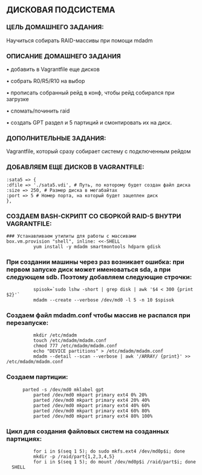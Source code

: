 ## ДИСКОВАЯ ПОДСИСТЕМА 

###             ЦЕЛЬ ДОМАШНЕГО ЗАДАНИЯ:
Научиться собирать RAID-массивы при помощи mdadm 

### ОПИСАНИЕ ДОМАШНЕГО ЗАДАНИЯ
• добавить в Vagrantfile еще дисков

• собрать R0/R5/R10 на выбор

• прописать собранный рейд в конф, чтобы рейд собирался при загрузке

• сломать/починить raid 

• создать GPT раздел и 5 партиций и смонтировать их на диск.

### ДОПОЛНИТЕЛЬНЫЕ ЗАДАНИЯ:
Vagrantfile, который сразу собирает систему с подключенным рейдом

### ДОБАВЛЯЕМ ЕЩЕ ДИСКОВ В VAGRANTFILE:
```
:sata5 => {
:dfile => './sata5.vdi', # Путь, по которому будет создан файл диска
:size => 250, # Размер диска в мегабайтах
:port => 5 # Номер порта, на который будет зацеплен диск
},

```
### СОЗДАЕМ BASH-СКРИПТ СО СБОРКОЙ RAID-5 ВНУТРИ VAGRANTFILE:
```
### Устанавливаем утилиты для работы с массивами
box.vm.provision "shell", inline: <<-SHELL
	      yum install -y mdadm smartmontools hdparm gdisk
```
### При создании машины через раз возникает ошибка: при первом запуске диск может именоваться sda, а при следующем sdb. Поэтому добавляем следующие строчки:
              spisok=`sudo lshw -short | grep disk | awk '$4 < 300 {print $2}'`  
              mdadm --create --verbose /dev/md0 -l 5 -n 10 $spisok
### Создаем файл mdadm.conf чтобы массив не распался при перезапуске: 	      
              mkdir /etc/mdadm
              touch /etc/mdadm/mdadm.conf
              chmod 777 /etc/mdadm/mdadm.conf
              echo "DEVICE partitions" > /etc/mdadm/mdadm.conf
              mdadm --detail --scan --verbose | awk '/ARRAY/ {print}' >> /etc/mdadm/mdadm.conf
### Создаем партиции: 
	      parted -s /dev/md0 mklabel gpt
              parted /dev/md0 mkpart primary ext4 0% 20%
              parted /dev/md0 mkpart primary ext4 20% 40%
              parted /dev/md0 mkpart primary ext4 40% 60%
              parted /dev/md0 mkpart primary ext4 60% 80%
              parted /dev/md0 mkpart primary ext4 80% 100%
### Цикл для создания файловых систем на созданных партициях:	      
              for i in $(seq 1 5); do sudo mkfs.ext4 /dev/md0p$i; done
              mkdir -p /raid/part{1,2,3,4,5}
              for i in $(seq 1 5); do mount /dev/md0p$i /raid/part$i; done
  	  SHELL
```
